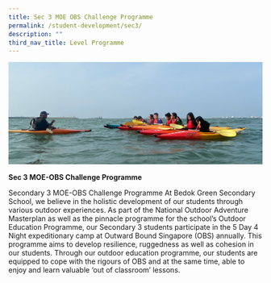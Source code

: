 ```yaml
---
title: Sec 3 MOE OBS Challenge Programme
permalink: /student-development/sec3/
description: ""
third_nav_title: Level Programme
---
```

![](/images/obs22a.png)

**Sec 3 MOE-OBS Challenge Programme**

Secondary 3 MOE-OBS Challenge Programme
At Bedok Green Secondary School, we believe in the holistic development of our students through various outdoor experiences. As part of the National Outdoor Adventure Masterplan as well as the pinnacle programme for the school’s Outdoor Education Programme, our Secondary 3 students participate in the 5 Day 4 Night expeditionary camp at Outward Bound Singapore (OBS) annually. This programme aims to develop resilience, ruggedness as well as cohesion in our students. Through our outdoor education programme, our students are equipped to cope with the rigours of OBS and at the same time, able to enjoy and learn valuable ‘out of classroom’ lessons.
